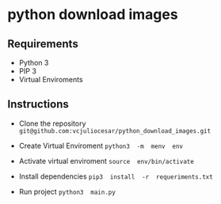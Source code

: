 # python download images
## Requirements
-   Python 3
-   PIP 3
-  Virtual Enviroments

## Instructions

  - Clone the repository
```git@github.com:vcjuliocesar/python_download_images.git```
 - Create Virtual Enviroment
  ```python3  -m  menv  env```
  
- Activate virtual enviroment
```source  env/bin/activate```
- Install dependencies
```pip3  install  -r  requeriments.txt```
- Run project
```python3  main.py```